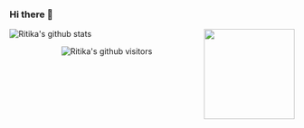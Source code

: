 ### Hi there 👋

<!--
**RitikaShrestha-me/RitikaShrestha-me** is a ✨ _special_ ✨ repository because its `README.md` (this file) appears on your GitHub profile.

Here are some ideas to get you started:

- 🔭 I’m currently working on ...
- 🌱 I’m currently learning ...
- 👯 I’m looking to collaborate on ...
- 🤔 I’m looking for help with ...
- 💬 Ask me about ...
- 📫 How to reach me: ...
- 😄 Pronouns: ...
- ⚡ Fun fact: ...
-->


<img style="float: right;" src="https://octodex.github.com/images/Robotocat.png" height="160px" width="160px">
<!-- OctoCats -->



![Ritika's github stats](https://github-readme-stats.vercel.app/api?username=RitikaShrestha-me&show_icons=true&hide_border=true)

<p align="center">
    <img class="center" alt="Ritika's github visitors" src="https://visitor-badge.laobi.icu/badge?page_id=RitikaShrestha-me.RitikaShrestha-me"/>
</p>
